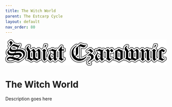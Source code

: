 ```yaml
---
title: The Witch World
parent: The Estcarp Cycle
layout: default
nav_order: 80
---
```


![Witch World](../../assets/img/swiat_czarownic.png "Witch World")

# The Witch World 

Description goes here
